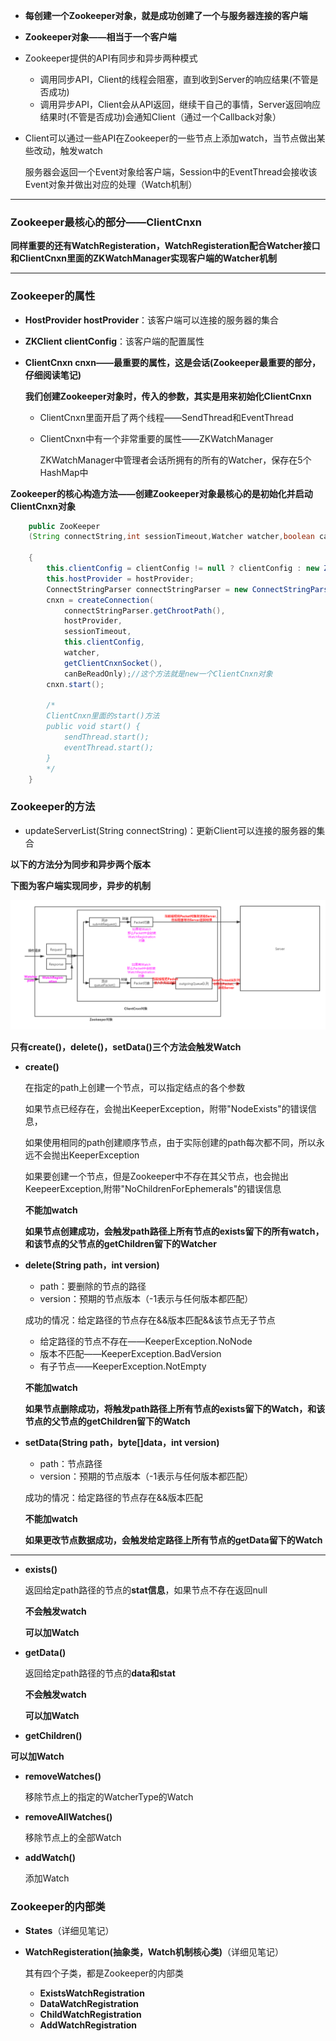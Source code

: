 * **每创建一个Zookeeper对象，就是成功创建了一个与服务器连接的客户端**

* **Zookeeper对象——相当于一个客户端**

* Zookeeper提供的API有同步和异步两种模式

  * 调用同步API，Client的线程会阻塞，直到收到Server的响应结果(不管是否成功)
  * 调用异步API，Client会从API返回，继续干自己的事情，Server返回响应结果时(不管是否成功)会通知Client（通过一个Callback对象）

* Client可以通过一些API在Zookeeper的一些节点上添加watch，当节点做出某些改动，触发watch

  服务器会返回一个Event对象给客户端，Session中的EventThread会接收该Event对象并做出对应的处理（Watch机制）



------

### **Zookeeper最核心的部分——ClientCnxn**



**同样重要的还有WatchRegisteration，WatchRegisteration配合Watcher接口和ClientCnxn里面的ZKWatchManager实现客户端的Watcher机制**



------



### **Zookeeper的属性**

* **HostProvider hostProvider**：该客户端可以连接的服务器的集合

* **ZKClient clientConfig**：该客户端的配置属性

* **ClientCnxn  cnxn——最重要的属性，这是会话(Zookeeper最重要的部分，仔细阅读笔记)**  

  **我们创建Zookeeper对象时，传入的参数，其实是用来初始化ClientCnxn**

  * ClientCnxn里面开启了两个线程——SendThread和EventThread

  * ClientCnxn中有一个非常重要的属性——ZKWatchManager
  
    ZKWatchManager中管理者会话所拥有的所有的Watcher，保存在5个HashMap中



**Zookeeper的核心构造方法——创建Zookeeper对象最核心的是初始化并启动ClientCnxn对象**

```java
    public ZooKeeper
    (String connectString,int sessionTimeout,Watcher watcher,boolean canBeReadOnly,HostProvider hostProvider,ZKClientConfig clientConfig) throws IOException 
    
    {
        this.clientConfig = clientConfig != null ? clientConfig : new ZKClientConfig();
        this.hostProvider = hostProvider;
        ConnectStringParser connectStringParser = new ConnectStringParser(connectString);
        cnxn = createConnection(
            connectStringParser.getChrootPath(),
            hostProvider,
            sessionTimeout,
            this.clientConfig,
            watcher,
            getClientCnxnSocket(),
            canBeReadOnly);//这个方法就是new一个ClientCnxn对象
        cnxn.start();
        
        /*
        ClientCnxn里面的start()方法
        public void start() {
            sendThread.start();
            eventThread.start();
        }
        */
    }
```



### **Zookeeper的方法**

* updateServerList(String connectString)：更新Client可以连接的服务器的集合



**以下的方法分为同步和异步两个版本**

**下图为客户端实现同步，异步的机制**

![watch机制1](p\2.png)

**只有create()，delete()，setData()三个方法会触发Watch**

* **create()**

  在指定的path上创建一个节点，可以指定结点的各个参数

  如果节点已经存在，会抛出KeeperException，附带"NodeExists"的错误信息，

  如果使用相同的path创建顺序节点，由于实际创建的path每次都不同，所以永远不会抛出KeeperException

  如果要创建一个节点，但是Zookeeper中不存在其父节点，也会抛出KeepeerException,附带"NoChildrenForEphemerals"的错误信息

  **不能加watch**

  **如果节点创建成功，会触发path路径上所有节点的exists留下的所有watch，和该节点的父节点的getChildren留下的Watcher**

  

* **delete(String path，int version)**

  * path：要删除的节点的路径
  * version：预期的节点版本（-1表示与任何版本都匹配）

  成功的情况：给定路径的节点存在&&版本匹配&&该节点无子节点

  * 给定路径的节点不存在——KeeperException.NoNode
  * 版本不匹配——KeeperException.BadVersion
  * 有子节点——KeeperException.NotEmpty

  **不能加watch**

  **如果节点删除成功，将触发path路径上所有节点的exists留下的Watch，和该节点的父节点的getChildren留下的Watch**

  

* **setData(String path，byte[]data，int version)**

  * path：节点路径
  * version：预期的节点版本（-1表示与任何版本都匹配）

  成功的情况：给定路径的节点存在&&版本匹配

  **不能加watch**

  **如果更改节点数据成功，会触发给定路径上所有节点的getData留下的Watch**

------

* **exists()**

  返回给定path路径的节点的**stat信息**，如果节点不存在返回null

  **不会触发watch**

  **可以加Watch**



* **getData()**

  返回给定path路径的节点的**data和stat**

  **不会触发watch**

  **可以加Watch**

  

*  **getChildren()**

  **可以加Watch**

  

* **removeWatches()**

  移除节点上的指定的WatcherType的Watch

  

* **removeAllWatches()**

  移除节点上的全部Watch

  

* **addWatch()**

  添加Watch

  

  

### **Zookeeper的内部类**

* **States**（详细见笔记）

* **WatchRegisteration(抽象类，Watch机制核心类)**（详细见笔记）

  其有四个子类，都是Zookeeper的内部类

  * **ExistsWatchRegistration**
  * **DataWatchRegistration**
  * **ChildWatchRegistration**
  * **AddWatchRegistration**

